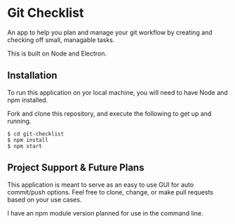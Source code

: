 # Git Checklist

An app to help you plan and manage your git workflow by creating and checking off small, managable tasks.

This is built on Node and Electron.

## Installation

To run this application on yor local machine, you will need to have Node and npm installed. 

Fork and clone this repository, and execute the following to get up and running. 

```
$ cd git-checklist
$ npm install
$ npm start
```
## Project Support & Future Plans

This application is meant to serve as an easy to use GUI for auto commit/push options. Feel free to clone, change, or make pull requests based on your use cases.

I have an npm module version planned for use in the command line. 
